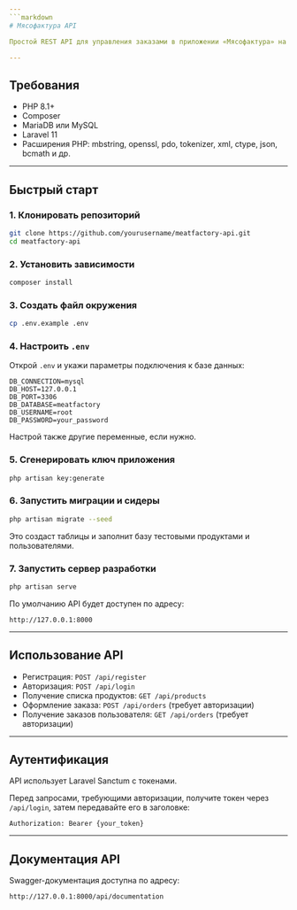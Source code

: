 ```yaml
---
```markdown
# Мясофактура API

Простой REST API для управления заказами в приложении «Мясофактура» на Laravel 11.

---
```


## Требования

- PHP 8.1+
- Composer
- MariaDB или MySQL
- Laravel 11
- Расширения PHP: mbstring, openssl, pdo, tokenizer, xml, ctype, json, bcmath и др.

---

## Быстрый старт

### 1. Клонировать репозиторий

```bash
git clone https://github.com/yourusername/meatfactory-api.git
cd meatfactory-api
```

### 2. Установить зависимости

```bash
composer install
```

### 3. Создать файл окружения

```bash
cp .env.example .env
```

### 4. Настроить `.env`

Открой `.env` и укажи параметры подключения к базе данных:

```dotenv
DB_CONNECTION=mysql
DB_HOST=127.0.0.1
DB_PORT=3306
DB_DATABASE=meatfactory
DB_USERNAME=root
DB_PASSWORD=your_password
```

Настрой также другие переменные, если нужно.

### 5. Сгенерировать ключ приложения

```bash
php artisan key:generate
```

### 6. Запустить миграции и сидеры

```bash
php artisan migrate --seed
```

Это создаст таблицы и заполнит базу тестовыми продуктами и пользователями.

### 7. Запустить сервер разработки

```bash
php artisan serve
```

По умолчанию API будет доступен по адресу:

```
http://127.0.0.1:8000
```

---

## Использование API

- Регистрация: `POST /api/register`
- Авторизация: `POST /api/login`
- Получение списка продуктов: `GET /api/products`
- Оформление заказа: `POST /api/orders` (требует авторизации)
- Получение заказов пользователя: `GET /api/orders` (требует авторизации)

---

## Аутентификация

API использует Laravel Sanctum с токенами.

Перед запросами, требующими авторизации, получите токен через `/api/login`, затем передавайте его в заголовке:

```
Authorization: Bearer {your_token}
```

---

## Документация API

Swagger-документация доступна по адресу:

```
http://127.0.0.1:8000/api/documentation
```
